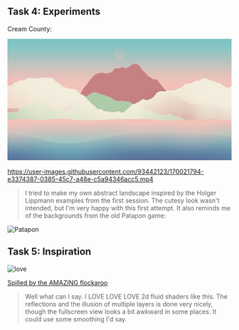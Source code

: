 
## Task 4: Experiments

Cream County:

![picc](cream_county.png)

https://user-images.githubusercontent.com/93442123/170021794-e3374387-0385-45c7-a48e-c5a94346acc5.mp4

> I tried to make my own abstract landscape inspired by the Holger Lippmann examples from the first session. The cutesy look wasn't intended, but I'm very happy with this first attempt. It also reminds me of the backgrounds from the old Patapon game:

![Patapon](https://i.pinimg.com/originals/09/2b/0e/092b0e804054078ae4469548cb28ce5c.png)

## Task 5: Inspiration

![love](lovelovelove.png)

[Spilled by the AMAZING flockaroo](https://www.shadertoy.com/view/MsGSRd)

> Well what can I say. I LOVE LOVE LOVE 2d fluid shaders like this. The reflections and the illusion of multiple layers is done very nicely, though the fullscreen view looks a bit awkward in some places. It could use some smoothing I'd say. 
